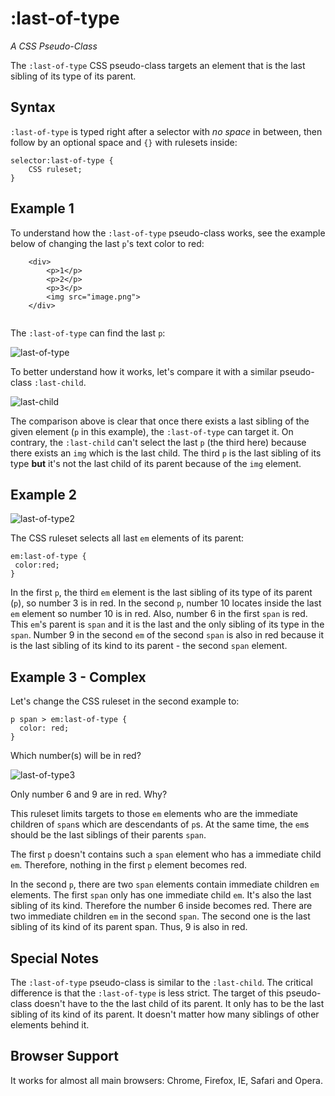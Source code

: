 # :last-of-type

*A CSS Pseudo-Class*

The `:last-of-type` CSS pseudo-class targets an element that is the last sibling of its type of its parent. 

## Syntax

`:last-of-type` is typed right after a selector with *no space* in between, then follow by an optional space and `{}` with rulesets inside:

```
selector:last-of-type {
	CSS ruleset;
}
```

## Example 1

To understand how the `:last-of-type` pseudo-class works, see the example below of changing the last `p`'s text color to red:

```
	<div>
		<p>1</p>
		<p>2</p>
		<p>3</p>
		<img src="image.png">
	</div>
	
```

The `:last-of-type` can find the last `p`:

![last-of-type](http://i.imgur.com/WLEVIl3.png)

To better understand how it works, let's compare it with a similar pseudo-class `:last-child`.

![last-child](http://i.imgur.com/Gl1Amm1.png)

The comparison above is clear that once there exists a last sibling of the given element (`p` in this example), the `:last-of-type` can target it. On contrary, the `:last-child` can't select the last `p` (the third here) because there exists an `img` which is the last child. The third `p` is the last sibling of its type **but** it's not the last child of its parent because of the `img` element.

## Example 2

![last-of-type2](http://i.imgur.com/Z55OeMS.png)

The CSS ruleset selects all last `em` elements of its parent:

```
em:last-of-type {
 color:red;
}
```

In the first `p`, the third `em` element is the last sibling of its type of its parent (`p`), so number 3 is in red. In the second `p`, number 10 locates inside the last `em` element so number 10 is in red. Also, number 6 in the first `span` is red. This `em`'s parent is `span` and it is the last and the only sibling of its type in the `span`. Number 9 in the second `em` of the second `span` is also in red because it is the last sibling of its kind to its parent - the second `span` element. 

## Example 3 - Complex

Let's change the CSS ruleset in the second example to:

```
p span > em:last-of-type {
  color: red;
}
```

Which number(s) will be in red?

![last-of-type3](http://i.imgur.com/znVrBaM.png)

Only number 6 and 9 are in red. Why?

This ruleset limits targets to those `em` elements who are the immediate children of `span`s which are descendants of `p`s. At the same time, the `em`s should be the last siblings of their parents `span`. 

The first `p` doesn't contains such a `span` element who has a immediate child `em`. Therefore, nothing in the first `p` element becomes red. 

In the second `p`, there are two `span` elements contain immediate children `em` elements. The first `span` only has one immediate child `em`. It's also the last sibling of its kind. Therefore the number 6 inside becomes red. There are two immediate children `em` in the second `span`. The second one is the last sibling of its kind of its parent span. Thus, 9 is also in red.

## Special Notes

The `:last-of-type` pseudo-class is similar to the `:last-child`. The critical difference is that the `:last-of-type` is less strict. The target of this pseudo-class doesn't have to the the last child of its parent. It only has to be the last sibling of its kind of its parent. It doesn't matter how many siblings of other elements behind it. 

## Browser Support

It works for almost all main browsers: Chrome, Firefox, IE, Safari and Opera. 

